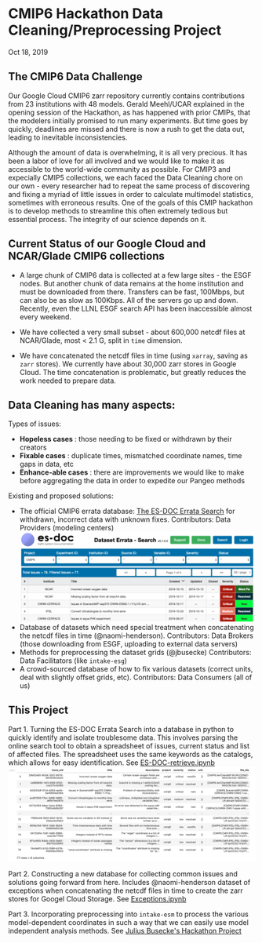 # CMIP6 Hackathon Data Cleaning/Preprocessing Project  
Oct 18, 2019

## The CMIP6 Data Challenge
Our Google Cloud CMIP6 zarr repository currently contains contributions from 23 institutions with 48 models. Gerald Meehl/UCAR explained in the opening session of the Hackathon, as has happened with prior CMIPs, that the modelers initially promised to run many experiments. But time goes by quickly, deadlines are missed and there is now a rush to get the data out, leading to inevitable inconsistencies.

Although the amount of data is overwhelming, it is all very precious.  It has been a labor of love for all involved and we would like to make it as accessible to the world-wide community as possible. For CMIP3 and expecially CMIP5 collections, we each faced the Data Cleaning chore on our own - every researcher had to repeat the same process of discovering and fixing a myriad of little issues in order to calculate multimodel statistics, sometimes with erroneous results. One of the goals of this CMIP hackathon is to develop methods to streamline this often extremely tedious but essential process. The integrity of our science depends on it.

## Current Status of our Google Cloud and NCAR/Glade CMIP6 collections
- A large chunk of CMIP6 data is collected at a few large sites - the ESGF nodes.  But another chunk of data remains at the home institution and must be downloaded from there. Transfers can be fast, 100Mbps, but can also be as slow as 100Kbps. All of the servers go up and down. Recently, even the LLNL ESGF search API has been inaccessible almost every weekend.

- We have collected a very small subset - about 600,000 netcdf files at NCAR/Glade, most < 2.1 G, split in `time` dimension.

- We have concatenated the netcdf files in time (using `xarray`, saving as `zarr` stores). We currently have about 30,000 zarr stores in Google Cloud. The time concatenation is problematic, but greatly reduces the work needed to prepare data.


## Data Cleaning has many aspects:

Types of issues:
- **Hopeless cases** : those needing to be fixed or withdrawn by their creators
- **Fixable cases** : duplicate times, mismatched coordinate names, time gaps in data, etc
- **Enhance-able cases** : there are improvements we would like to make before aggregating the data in order to expedite our Pangeo methods

Existing and proposed solutions:
- The official CMIP6 errata database: [The ES-DOC Errata Search](https://errata.es-doc.org/static/index.html) for withdrawn, incorrect data with unknown fixes. Contributors: Data Providers (modeling centers)
![es-doc](assets/es-doc.png)
- Database of datasets which need special treatment when concatenating the netcdf files in time (@naomi-henderson). Contributors: Data Brokers (those downloading from ESGF, uploading to external data servers)
- Methods for preprocessing the dataset grids (@jbusecke) Contributors: Data Facilitators (like `intake-esg`)
- A crowd-sourced database of how to fix various datasets (correct units, deal with slightly offset grids, etc). Contributors: Data Consumers (all of us)

## This Project

Part 1. 
Turning the ES-DOC Errata Search into a database in python to quickly identify and isolate troublesome data.  This involves parsing the online search tool to obtain a spreadsheet of issues, current status and list of affected files. The spreadsheet uses the same keywords as the catalogs, which allows for easy identification. See [ES-DOC-retrieve.ipynb](https://github.com/naomi-henderson/cmip6hack-DataCleaning/blob/master/notebooks/ES-DOC-retrieve.ipynb)
![es-doc 2 pandas](assets/esdoc-pandas.png)

Part 2.
Constructing a new database for collecting common issues and solutions going forward from here. Includes @naomi-henderson
dataset of exceptions when concatenating the netcdf files in time to create the zarr stores for Googel Cloud Storage. See [Exceptions.ipynb](https://github.com/naomi-henderson/cmip6hack-DataCleaning/blob/master/notebooks/Exceptions.ipynb)

Part 3.
Incorporating preprocessing into `intake-esm` to process the various model-dependent coordinates in such a way that we can easily use model independent analysis methods. See [Julius Busecke's Hackathon Project](https://github.com/jbusecke/cmip6_preprocessing)


